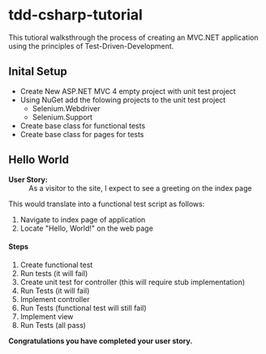 tdd-csharp-tutorial
===================

This tutioral walksthrough the process of creating an MVC.NET application using the principles of Test-Driven-Development.


Inital Setup
------------

* Create New ASP.NET MVC 4 empty project with unit test project
* Using NuGet add the folowing projects to the unit test project
	* Selenium.Webdriver
	* Selenium.Support
* Create base class for functional tests
* Create base class for pages for tests

Hello World
-----------

<dl>
	<dt><strong>User Story:</strong></dt>
	<dd>As a visitor to the site, I expect to see a greeting on the index page</dd>
</dl>

This would translate into a functional test script as follows:

1. Navigate to index page of application
2. Locate "Hello, World!" on the web page

#### Steps

1. Create functional test
2. Run tests (it will fail)
3. Create unit test for controller 
   (this will require stub implementation)
4. Run Tests (it will fail)
5. Implement controller
6. Run Tests (functional test will still fail)
7. Implement view
8. Run Tests (all pass)

 **Congratulations you have completed your user story.**